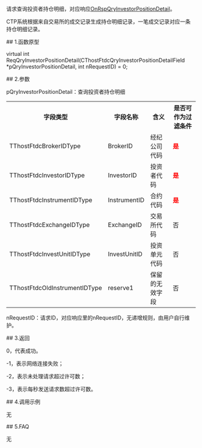 <p>请求查询投资者持仓明细，对应响应<a href="../../CTHOSTFTDCTRADERAPI/ONRSPQRYINVESTORPOSITIONDETAIL/">OnRspQryInvestorPositionDetail</a>。</p>
<p>CTP系统根据来自交易所的成交记录生成持仓明细记录，一笔成交记录对应一条持仓明细记录。</p>
<span class="anchor" id="a6bb9325-bf16-4b45-be27-91085eae0505"></span>
## 1.函数原型
<p>virtual int ReqQryInvestorPositionDetail(CThostFtdcQryInvestorPositionDetailField *pQryInvestorPositionDetail, int nRequestID) = 0;</p>
<span class="anchor" id="e87e34f4-5033-4721-bd5b-aa41af824112"></span>
## 2.参数
<p>pQryInvestorPositionDetail：查询投资者持仓明细</p>
<table><tr><th style="TEXT-ALIGN: center;">字段类型</th><th style="TEXT-ALIGN: center;">字段名称</th><th style="TEXT-ALIGN: center;">含义</th><th style="TEXT-ALIGN: center;">是否可作为过滤条件</th></tr><tr><td style="TEXT-ALIGN: left;">TThostFtdcBrokerIDType</td>
<td style="TEXT-ALIGN: left;">BrokerID</td>
<td style="TEXT-ALIGN: left;">经纪公司代码</td>
<td style="TEXT-ALIGN: left;"><strong><font color="#FF0000">是</font></strong></td>
</tr>
<tr><td style="TEXT-ALIGN: left;">TThostFtdcInvestorIDType</td>
<td style="TEXT-ALIGN: left;">InvestorID</td>
<td style="TEXT-ALIGN: left;">投资者代码</td>
<td style="TEXT-ALIGN: left;"><strong><font color="#FF0000">是</font></strong></td>
</tr>
<tr><td style="TEXT-ALIGN: left;">TThostFtdcInstrumentIDType</td>
<td style="TEXT-ALIGN: left;">InstrumentID</td>
<td style="TEXT-ALIGN: left;">合约代码</td>
<td style="TEXT-ALIGN: left;"><strong><font color="#FF0000">是</font></strong></td>
</tr>
<tr><td style="TEXT-ALIGN: left;">TThostFtdcExchangeIDType</td>
<td style="TEXT-ALIGN: left;">ExchangeID</td>
<td style="TEXT-ALIGN: left;">交易所代码</td>
<td style="TEXT-ALIGN: left;">否</td>
</tr>
<tr><td style="TEXT-ALIGN: left;">TThostFtdcInvestUnitIDType</td>
<td style="TEXT-ALIGN: left;">InvestUnitID</td>
<td style="TEXT-ALIGN: left;">投资单元代码</td>
<td style="TEXT-ALIGN: left;">否</td>
</tr>
<tr><td style="TEXT-ALIGN: left;">TThostFtdcOldInstrumentIDType</td>
<td style="TEXT-ALIGN: left;">reserve1</td>
<td style="TEXT-ALIGN: left;">保留的无效字段</td>
<td style="TEXT-ALIGN: left;">否</td>
</tr>
</table>
<p>nRequestID：请求ID，对应响应里的nRequestID，无递增规则，由用户自行维护。</p>
<span class="anchor" id="1fa6d1ec-4800-45e7-aa51-f027be60232b"></span>
## 3.返回
<p>0，代表成功。</p>
<p>-1，表示网络连接失败；</p>
<p>-2，表示未处理请求超过许可数；</p>
<p>-3，表示每秒发送请求数超过许可数。</p>
<span class="anchor" id="a529fdb8-c475-4805-a354-03357ad69cbe"></span>
## 4.调用示例
<p>无</p>
<span class="anchor" id="cd40f4ee-df96-44c1-976c-803afe9710fe"></span>
## 5.FAQ
<p>无</p>
